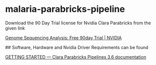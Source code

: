 # malaria-parabricks-pipeline
Download the 90 Day Trial license for Nvidia Clara Parabricks from the given link

[Genome Sequencing Analysis: Free 90day Trial | NVIDIA](https://www.nvidia.com/en-us/clara/genomics/)

## Software, Hardware and Nvidia Driver Requirements can be found

[GETTING STARTED &mdash; Clara Parabricks Pipelines 3.6 documentation](https://docs.nvidia.com/clara/parabricks/v3.6/text/getting_started.html)
